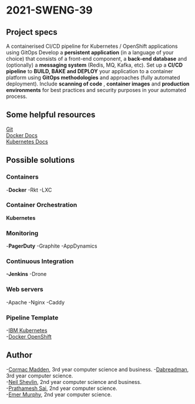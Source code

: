 # 2021-SWENG-39
## Project specs
A containerised CI/CD pipeline for Kubernetes / OpenShift applications using GitOps
Develop a **persistent application** (in a language of your choice) that consists of a front-end component, a **back-end database** and (optionally) a **messaging system** (Redis, MQ, Kafka, etc). Set up a **CI/CD pipeline** to **BUILD, BAKE and DEPLOY** your application to a container platform using **GitOps methodologies** and approaches (fully automated deployment). Include **scanning of code** , **container images** and **production environments** for best practices and security purposes in your automated process.

## Some helpful resources
[Git](https://git-scm.com/book/en/v2)  
[Docker Docs](https://docs.docker.com/)  
[Kubernetes Docs](https://www.docker.com/products/kubernetes)

## Possible solutions

### Containers
-**Docker**
-Rkt
-LXC
### Container Orchestration
**Kubernetes**

### Monitoring
-**PagerDuty**
-Graphite
-AppDynamics

### Continuous Integration
**-Jenkins**
-Drone

### Web servers
-Apache
-Nginx
-Caddy

### Pipeline Template
-[IBM Kubernetes](https://github.com/actions/starter-workflows/blob/c59b62dee0eae1f9f368b7011cf05c2fc42cf084/ci/ibm.yml)  
-[Docker OpenShift](https://github.com/actions/starter-workflows/blob/c59b62dee0eae1f9f368b7011cf05c2fc42cf084/ci/openshift.yml)

## Author
-[Cormac Madden](https://github.com/cormacmadden), 3rd year computer science and business.
-[Dabreadman](https://github.com/dabreadman), 3rd year computer science.  
-[Neil Shevlin](https://github.com/neilshevlin), 2nd year computer science and business.  
-[Prathamesh Sai](https://github.com/saisankp), 2nd year computer science.  
-[Emer Murphy](https://github.com/emer289), 2nd year computer science. 